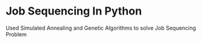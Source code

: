 # Job Sequencing In Python


Used Simulated Annealing and Genetic Algorithms to solve Job Sequencing Problem
